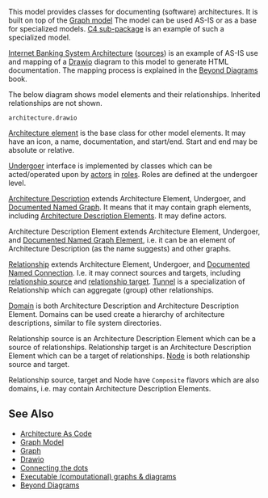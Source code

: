 This model provides classes for documenting (software) architectures.
It is built on top of the [Graph model](https://graph.models.nasdanika.org/)
The model can be used AS-IS or as a base for specialized models.
[C4 sub-package](references/eSubpackages/c4/index.html) is an example of such a specialized model.

[Internet Banking System Architecture](demo/internet-banking-system/index.html) ([sources](https://github.com/Nasdanika-Models/architecture/tree/main/demos/internet-banking-system)) is an example of AS-IS use and mapping of a [Drawio](https://www.drawio.com/) diagram to this model to generate HTML documentation.
The mapping process is explained in the [Beyond Diagrams](https://leanpub.com/beyond-diagrams) book. 

The below diagram shows model elements and their relationships.
Inherited relationships are not shown.

```drawio-resource
architecture.drawio
```

[Architecture element](references/eClassifiers/ArchitectureElement/index.html) is the base class for other model elements.
It may have an icon, a name, documentation, and start/end. Start and end may be absolute or relative.

[Undergoer](references/eClassifiers/Undergoer/index.html) interface is implemented by classes which can be acted/operated upon by [actors](references/eClassifiers/Actor/index.html) in [roles](references/eClassifiers/Role/index.html). 
Roles are defined at the undergoer level.

[Architecture Description](references/eClassifiers/ArchitectureDescription/index.html) extends Architecture Element, Undergoer, and [Documented Named Graph](https://graph.models.nasdanika.org/references/eClassifiers/DocumentedNamedGraph/index.html). 
It means that it may contain graph elements, including [Architecture Description Elements](references/eClassifiers/ArchitectureDescriptionElement/index.html). 
It may define actors.

Architecture Description Element extends Architecture Element, Undergoer, and [Documented Named Graph Element](https://graph.models.nasdanika.org/references/eClassifiers/DocumentedNamedGraphElement/index.html), 
i.e. it can be an element of Architecture Description (as the name suggests) and other graphs.

[Relationship](references/eClassifiers/Relationship/index.html) extends Architecture Element, Undergoer, and [Documented Named Connection](https://graph.models.nasdanika.org/references/eClassifiers/DocumentedNamedConnection/index.html). 
I.e. it may connect sources and targets, including [relationship source](references/eClassifiers/RelationshipSource/index.html) and [relationship target](references/eClassifiers/RelationshipTarget/index.html). 
[Tunnel](references/eClassifiers/Tunnel/index.html) is a specialization of Relationship which can aggregate (group) other relationships.

[Domain](references/eClassifiers/Domain/index.html) is both Architecture Description and Architecture Description Element.
Domains can be used create a hierarchy of architecture descriptions, similar to file system directories. 

Relationship source is an Architecture Description Element which can be a source of relationships.
Relationship target is an Architecture Description Element which can be a target of relationships.
[Node](references/eClassifiers/Node/index.html) is both relationship source and target.

Relationship source, target and Node have ``Composite`` flavors which are also domains, i.e. may contain Architecture Description Elements.

## See Also

* [Architecture As Code](https://medium.com/nasdanika/architecture-as-code-7c0eadfc0b2b)
* [Graph Model](https://graph.models.nasdanika.org/)
* [Graph](https://docs.nasdanika.org/core/graph/index.html)
* [Drawio](https://docs.nasdanika.org/core/drawio/index.html)
* [Connecting the dots](https://medium.com/nasdanika/connecting-the-dots-94a733c61059)
* [Executable (computational) graphs & diagrams](https://medium.com/nasdanika/executable-computational-graphs-diagrams-1eeffc80976d)
* [Beyond Diagrams](https://leanpub.com/beyond-diagrams)